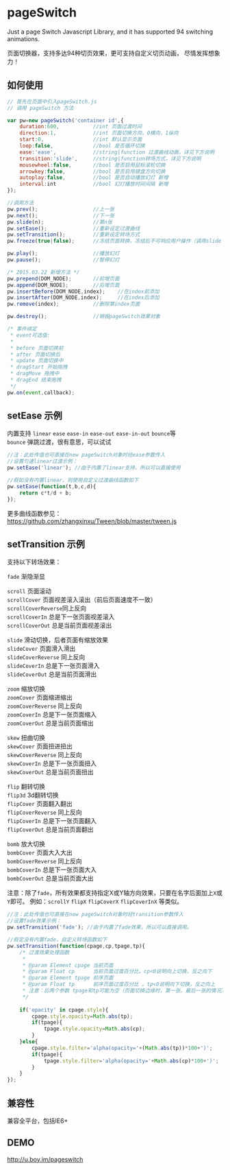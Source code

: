 pageSwitch
=========

Just a page Switch Javascript Library, and it has supported 94 switching animations.

页面切换器，支持多达94种切页效果，更可支持自定义切页动画， 尽情发挥想象力！

## 如何使用
```javascript
// 首先在页面中引入pageSwitch.js
// 调用 pageSwitch 方法

var pw=new pageSwitch('container id',{
	duration:600,			//int 页面过渡时间
	direction:1,			//int 页面切换方向，0横向，1纵向
    start:0,				//int 默认显示页面
    loop:false,				//bool 是否循环切换
    ease:'ease',			//string|function 过渡曲线动画，详见下方说明
    transition:'slide',		//string|function转场方式，详见下方说明
    mousewheel:false,		//bool 是否启用鼠标滚轮切换
	arrowkey:false,			//bool 是否启用键盘方向切换
    autoplay:false,	    	//bool 是否自动播放幻灯 新增
	interval:int			//bool 幻灯播放时间间隔 新增
});

//调用方法
pw.prev(); 					//上一张
pw.next();					//下一张
pw.slide(n);				//第n张
pw.setEase();				//重新设定过渡曲线
pw.setTransition();			//重新设定转场方式
pw.freeze(true|false);		//冻结页面转换，冻结后不可响应用户操作（调用slide prev next方法还可以进行）

pw.play();			    	//播放幻灯
pw.pause();		        	//暂停幻灯

/* 2015.03.22 新增方法 */
pw.prepend(DOM_NODE);		//前增页面
pw.append(DOM_NODE);		//后增页面
pw.insertBefore(DOM_NODE,index);	//在index前添加
pw.insertAfter(DOM_NODE,index);		//在index后添加
pw.remove(index);			//删除第index页面

pw.destroy();				//销毁pageSwitch效果对象

/* 事件绑定
 * event可选值:
 * 
 * before 页面切换前
 * after 页面切换后
 * update 页面切换中
 * dragStart 开始拖拽
 * dragMove 拖拽中
 * dragEnd 结束拖拽
 */
pw.on(event,callback);
````

## setEase 示例

内置支持 `linear` `ease` `ease-in` `ease-out` `ease-in-out` `bounce`等  
`bounce` 弹跳过渡，很有意思，可以试试

```javascript
//注：此处传值也可直接在new pageSwitch对象时经ease参数传入
//设置匀速linear过渡示例：
pw.setEase('linear'); //由于内置了linear支持，所以可以直接使用

//假如没有内置linear，则使用自定义过渡曲线函数如下
pw.setEase(function(t,b,c,d){
	return c*t/d + b;
});
````

更多曲线函数参见：https://github.com/zhangxinxu/Tween/blob/master/tween.js

## setTransition 示例

支持以下转场效果：  
  
`fade`				渐隐渐显  
  
`scroll`			页面滚动  
`scrollCover`		页面视差滚入滚出（前后页面速度不一致）  
`scrollCoverReverse`同上反向   
`scrollCoverIn`  	总是下一张页面视差滚入  
`scrollCoverOut` 	总是当前页面视差滚出    
  
`slide`				滑动切换，后者页面有缩放效果  
`slideCover`		页面滑入滑出  
`slideCoverReverse`	同上反向  
`slideCoverIn`  	总是下一张页面滑入  
`slideCoverOut` 	总是当前页面滑出    
  
`zoom`				缩放切换  
`zoomCover`			页面缩进缩出  
`zoomCoverReverse`	同上反向   
`zoomCoverIn`  		总是下一张页面缩入  
`zoomCoverOut` 		总是当前页面缩出    
  
`skew`				扭曲切换  
`skewCover`			页面扭进扭出  
`skewCoverReverse`	同上反向  
`skewCoverIn`  		总是下一张页面扭入  
`skewCoverOut` 		总是当前页面扭出   
  
`flip`				翻转切换  
`flip3d`			3d翻转切换   
`flipCover`			页面翻入翻出  
`flipCoverReverse`	同上反向   
`flipCoverIn`  		总是下一张页面翻入  
`flipCoverOut` 		总是当前页面翻出   
  
`bomb`				放大切换  
`bombCover`			页面大入大出  
`bombCoverReverse`	同上反向  
`bombCoverIn`  		总是下一张页面大入  
`bombCoverOut` 		总是当前页面大出  

注意：除了`fade`，所有效果都支持指定X或Y轴方向效果，只要在名字后面加上`X`或`Y`即可。
例如：`scrollY` `flipX` `flipCoverX` `flipCoverInX` 等类似。
 
```javascript
//注：此处传值也可直接在new pageSwitch对象时经transition参数传入
//设置fade效果示例：
pw.setTransition('fade'); //由于内置了fade效果，所以可以直接调用。

//假定没有内置fade，自定义转场函数如下
pw.setTransition(function(cpage,cp,tpage,tp){
	/* 过渡效果处理函数
	 *
	 * @param Element cpage 当前页面
	 * @param Float cp      当前页面过度百分比。cp<0说明向上切换，反之向下
	 * @param Element tpage 前序页面
	 * @param Float tp      前序页面过度百分比 。tp<0说明向下切换，反之向上
	 * 注意：后两个参数 tpage和tp可能为空（页面切换边缘时，第一张、最后一张的情况）
	 */
	 
	if('opacity' in cpage.style){
		cpage.style.opacity=Math.abs(tp);
		if(tpage){
			tpage.style.opacity=Math.abs(cp);
		}
	}else{
		cpage.style.filter='alpha(opacity='+(Math.abs(tp))*100+')';
		if(tpage){
			tpage.style.filter='alpha(opacity='+Math.abs(cp)*100+')';
		}
	}
});
````

## 兼容性
兼容全平台，包括IE6+

## DEMO
http://u.boy.im/pageswitch
